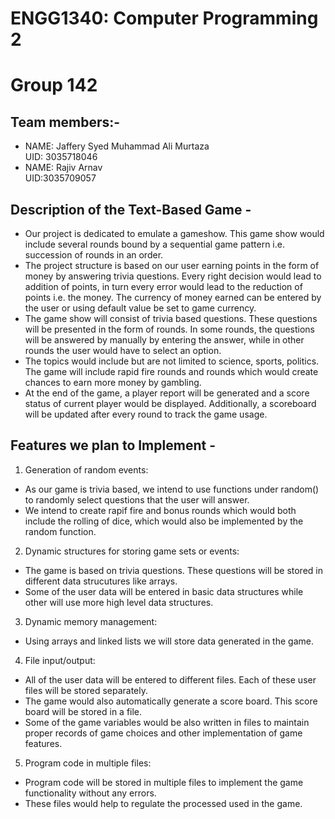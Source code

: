 # ENGG1340: Computer Programming 2                                                 
# Group 142

## Team members:-
* NAME: Jaffery Syed Muhammad Ali Murtaza   
  UID: 3035718046
* NAME: Rajiv Arnav   
  UID:3035709057

## Description of the Text-Based Game -

* Our project is dedicated to emulate a gameshow. This game show would include several rounds bound by a sequential game pattern i.e. succession of rounds in an order.
* The project structure is based on our user earning points in the form of money by answering trivia questions. 
  Every right decision would lead to addition of points, in turn every error would lead to the reduction of points i.e. the money. 
  The currency of money earned can be entered by the user or using default value be set to game currency.
* The game show will consist of trivia based questions. These questions will be presented in the form of rounds. 
  In some rounds, the questions will be answered by manually by entering the answer, while in other rounds the user would have to select    an option.
* The topics would include but are not limited to science, sports, politics. 
  The game will include rapid fire rounds
  and rounds which would create chances to earn more money by gambling.
* At the end of the game, a player report will be generated and a score status of current player would be displayed.
  Additionally, a scoreboard will be updated after every round to track the game usage.

## Features we plan to Implement -

1. Generation of random events:
 * As our game is trivia based, we intend to use functions under random() to randomly select questions that the user will answer.
 * We intend to create rapif fire and bonus rounds which would both include the rolling of dice, which would also be implemented by the random function.

2. Dynamic structures for storing game sets or events:
 * The game is based on trivia questions. These questions will be stored in different data strucutures like arrays.
 * Some of the user data will be entered in basic data structures while other will use more high level data structures.

3. Dynamic memory management:
 * Using arrays and linked lists we will store data generated in the game.

4. File input/output:
 * All of the user data will be entered to different files. Each of these user files will be stored separately.
 * The game would also automatically generate a score board. This score board will be stored in a file.
 * Some of the game variables would be also written in files to maintain proper records of game choices and other implementation of game features.

5. Program code in multiple files:
 * Program code will be stored in multiple files to implement the game functionality without any errors.
 * These files would help to regulate the processed used in the game.
